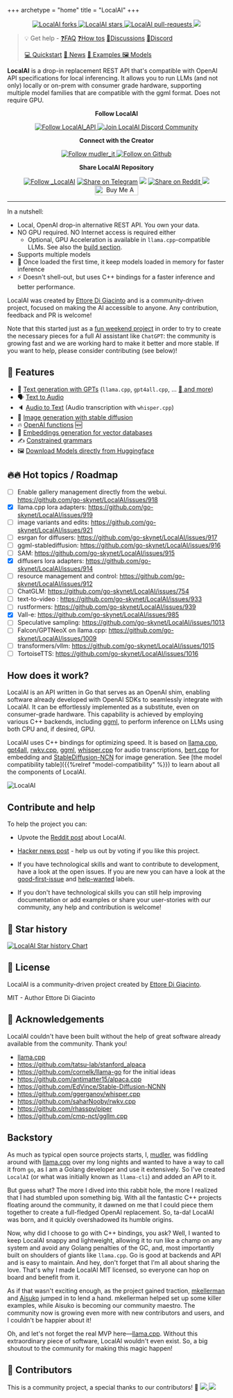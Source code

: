 +++
archetype = "home"
title = "LocalAI"
+++

<p align="center">
<a href="https://github.com/go-skynet/LocalAI/fork" target="blank">
<img src="https://img.shields.io/github/forks/go-skynet/LocalAI?style=for-the-badge" alt="LocalAI forks"/>
</a>
<a href="https://github.com/go-skynet/LocalAI/stargazers" target="blank">
<img src="https://img.shields.io/github/stars/go-skynet/LocalAI?style=for-the-badge" alt="LocalAI stars"/>
</a>
<a href="https://github.com/go-skynet/LocalAI/pulls" target="blank">
<img src="https://img.shields.io/github/issues-pr/go-skynet/LocalAI?style=for-the-badge" alt="LocalAI pull-requests"/>
</a>
<a href='https://github.com/go-skynet/LocalAI/releases'>
<img src='https://img.shields.io/github/release/go-skynet/LocalAI?&label=Latest&style=for-the-badge'>
</a>
</p>

> 💡 Get help - [❓FAQ](https://localai.io/faq/) [❓How tos](https://localai.io/howtos/) [💭Discussions](https://github.com/go-skynet/LocalAI/discussions) [💭Discord](https://discord.gg/uJAeKSAGDy)
>
> [💻 Quickstart](https://localai.io/basics/getting_started/) [📣 News](https://localai.io/basics/news/) [ 🛫 Examples ](https://github.com/go-skynet/LocalAI/tree/master/examples/) [ 🖼️ Models ](https://localai.io/models/)

**LocalAI** is a drop-in replacement REST API that's compatible with OpenAI API specifications for local inferencing. It allows you to run LLMs (and not only) locally or on-prem with consumer grade hardware, supporting multiple model families that are compatible with the ggml format. Does not require GPU.

<p align="center"><b>Follow LocalAI </b></p>

<p align="center">
<a href="https://twitter.com/LocalAI_API" target="blank">
<img src="https://img.shields.io/twitter/follow/LocalAI_API?label=Follow: LocalAI_API&style=social" alt="Follow LocalAI_API"/>
</a>
<a href="https://discord.gg/uJAeKSAGDy" target="blank">
<img src="https://dcbadge.vercel.app/api/server/uJAeKSAGDy?style=flat-square&theme=default-inverted" alt="Join LocalAI Discord Community"/>
</a>

<p align="center"><b>Connect with the Creator </b></p>

<p align="center">
<a href="https://twitter.com/mudler_it" target="blank">
<img src="https://img.shields.io/twitter/follow/mudler_it?label=Follow: mudler_it&style=social" alt="Follow mudler_it"/>
</a>
<a href='https://github.com/mudler'>
<img alt="Follow on Github" src="https://img.shields.io/badge/Follow-mudler-black?logo=github&link=https%3A%2F%2Fgithub.com%2Fmudler">
</a>
</p>

<p align="center"><b>Share LocalAI Repository</b></p>

<p align="center">

<a href="https://twitter.com/intent/tweet?text=Check%20this%20GitHub%20repository%20out.%20LocalAI%20-%20Let%27s%20you%20easily%20run%20LLM%20locally.&url=https://github.com/go-skynet/LocalAI&hashtags=LocalAI,AI" target="blank">
<img src="https://img.shields.io/twitter/follow/_LocalAI?label=Share Repo on Twitter&style=social" alt="Follow _LocalAI"/></a>
<a href="https://t.me/share/url?text=Check%20this%20GitHub%20repository%20out.%20LocalAI%20-%20Let%27s%20you%20easily%20run%20LLM%20locally.&url=https://github.com/go-skynet/LocalAI" target="_blank"><img src="https://img.shields.io/twitter/url?label=Telegram&logo=Telegram&style=social&url=https://github.com/go-skynet/LocalAI" alt="Share on Telegram"/></a>
<a href="https://api.whatsapp.com/send?text=Check%20this%20GitHub%20repository%20out.%20LocalAI%20-%20Let%27s%20you%20easily%20run%20LLM%20locally.%20https://github.com/go-skynet/LocalAI"><img src="https://img.shields.io/twitter/url?label=whatsapp&logo=whatsapp&style=social&url=https://github.com/go-skynet/LocalAI" /></a> <a href="https://www.reddit.com/submit?url=https://github.com/go-skynet/LocalAI&title=Check%20this%20GitHub%20repository%20out.%20LocalAI%20-%20Let%27s%20you%20easily%20run%20LLM%20locally.
" target="blank">
<img src="https://img.shields.io/twitter/url?label=Reddit&logo=Reddit&style=social&url=https://github.com/go-skynet/LocalAI" alt="Share on Reddit"/>
</a> <a href="mailto:?subject=Check%20this%20GitHub%20repository%20out.%20LocalAI%20-%20Let%27s%20you%20easily%20run%20LLM%20locally.%3A%0Ahttps://github.com/go-skynet/LocalAI" target="_blank"><img src="https://img.shields.io/twitter/url?label=Gmail&logo=Gmail&style=social&url=https://github.com/go-skynet/LocalAI"/></a> <a href="https://www.buymeacoffee.com/mudler" target="_blank"><img src="https://cdn.buymeacoffee.com/buttons/default-orange.png" alt="Buy Me A Coffee" height="23" width="100" style="border-radius:1px"></a>

</p>

<hr>

In a nutshell:

- Local, OpenAI drop-in alternative REST API. You own your data.
- NO GPU required. NO Internet access is required either
  - Optional, GPU Acceleration is available in `llama.cpp`-compatible LLMs. See also the [build section](https://localai.io/basics/build/index.html).
- Supports multiple models
- 🏃 Once loaded the first time, it keep models loaded in memory for faster inference
- ⚡ Doesn't shell-out, but uses C++ bindings for a faster inference and better performance.

LocalAI was created by [Ettore Di Giacinto](https://github.com/mudler/) and is a community-driven project, focused on making the AI accessible to anyone. Any contribution, feedback and PR is welcome!

Note that this started just as a [fun weekend project](https://localai.io/#backstory) in order to try to create the necessary pieces for a full AI assistant like `ChatGPT`: the community is growing fast and we are working hard to make it better and more stable. If you want to help, please consider contributing (see below)!

## 🚀 Features

- 📖 [Text generation with GPTs](https://localai.io/features/text-generation/) (`llama.cpp`, `gpt4all.cpp`, ... [:book: and more](https://localai.io/model-compatibility/index.html#model-compatibility-table))
- 🗣 [Text to Audio](https://localai.io/features/text-to-audio/)
- 🔈 [Audio to Text](https://localai.io/features/audio-to-text/) (Audio transcription with `whisper.cpp`)
- 🎨 [Image generation with stable diffusion](https://localai.io/features/image-generation)
- 🔥 [OpenAI functions](https://localai.io/features/openai-functions/) 🆕
- 🧠 [Embeddings generation for vector databases](https://localai.io/features/embeddings/)
- ✍️ [Constrained grammars](https://localai.io/features/constrained_grammars/)
- 🖼️ [Download Models directly from Huggingface ](https://localai.io/models/)

## 🔥🔥 Hot topics / Roadmap

- [ ] Enable gallery management directly from the webui. https://github.com/go-skynet/LocalAI/issues/918
- [x] llama.cpp lora adapters: https://github.com/go-skynet/LocalAI/issues/919
- [ ] image variants and edits: https://github.com/go-skynet/LocalAI/issues/921
- [ ] esrgan for diffusers: https://github.com/go-skynet/LocalAI/issues/917
- [ ] ggml-stablediffusion: https://github.com/go-skynet/LocalAI/issues/916
- [ ] SAM: https://github.com/go-skynet/LocalAI/issues/915
- [x] diffusers lora adapters: https://github.com/go-skynet/LocalAI/issues/914
- [ ] resource management and control: https://github.com/go-skynet/LocalAI/issues/912
- [ ] ChatGLM: https://github.com/go-skynet/LocalAI/issues/754
- [ ] text-to-video : https://github.com/go-skynet/LocalAI/issues/933
- [ ] rustformers: https://github.com/go-skynet/LocalAI/issues/939
- [x] Vall-e: https://github.com/go-skynet/LocalAI/issues/985
- [ ] Speculative sampling: https://github.com/go-skynet/LocalAI/issues/1013
- [ ] Falcon/GPTNeoX on llama.cpp: https://github.com/go-skynet/LocalAI/issues/1009
- [ ] transformers/vllm: https://github.com/go-skynet/LocalAI/issues/1015
- [ ] TortoiseTTS: https://github.com/go-skynet/LocalAI/issues/1016

## How does it work?

LocalAI is an API written in Go that serves as an OpenAI shim, enabling software already developed with OpenAI SDKs to seamlessly integrate with LocalAI. It can be effortlessly implemented as a substitute, even on consumer-grade hardware. This capability is achieved by employing various C++ backends, including [ggml](https://github.com/ggerganov/ggml), to perform inference on LLMs using both CPU and, if desired, GPU.

LocalAI uses C++ bindings for optimizing speed. It is based on [llama.cpp](https://github.com/ggerganov/llama.cpp), [gpt4all](https://github.com/nomic-ai/gpt4all), [rwkv.cpp](https://github.com/saharNooby/rwkv.cpp), [ggml](https://github.com/ggerganov/ggml), [whisper.cpp](https://github.com/ggerganov/whisper.cpp) for audio transcriptions, [bert.cpp](https://github.com/skeskinen/bert.cpp) for embedding and [StableDiffusion-NCN](https://github.com/EdVince/Stable-Diffusion-NCNN) for image generation. See [the model compatibility table]({{%relref "model-compatibility" %}}) to learn about all the components of LocalAI.

![LocalAI](https://github.com/go-skynet/LocalAI/assets/2420543/38de3a9b-3866-48cd-9234-662f9571064a)

## Contribute and help

To help the project you can:

- Upvote the [Reddit post](https://www.reddit.com/r/selfhosted/comments/12w4p2f/localai_openai_compatible_api_to_run_llm_models/) about LocalAI.

- [Hacker news post](https://news.ycombinator.com/item?id=35726934) - help us out by voting if you like this project.

- If you have technological skills and want to contribute to development, have a look at the open issues. If you are new you can have a look at the [good-first-issue](https://github.com/go-skynet/LocalAI/issues?q=is%3Aissue+is%3Aopen+label%3A%22good+first+issue%22) and [help-wanted](https://github.com/go-skynet/LocalAI/issues?q=is%3Aissue+is%3Aopen+label%3A%22help+wanted%22) labels.

- If you don't have technological skills you can still help improving documentation or add examples or share your user-stories with our community, any help and contribution is welcome!

## 🌟 Star history

[![LocalAI Star history Chart](https://api.star-history.com/svg?repos=go-skynet/LocalAI&type=Date)](https://star-history.com/#go-skynet/LocalAI&Date)

## 📖 License

LocalAI is a community-driven project created by [Ettore Di Giacinto](https://github.com/mudler/).

MIT - Author Ettore Di Giacinto

## 🙇 Acknowledgements

LocalAI couldn't have been built without the help of great software already available from the community. Thank you!

- [llama.cpp](https://github.com/ggerganov/llama.cpp)
- https://github.com/tatsu-lab/stanford_alpaca
- https://github.com/cornelk/llama-go for the initial ideas
- https://github.com/antimatter15/alpaca.cpp
- https://github.com/EdVince/Stable-Diffusion-NCNN
- https://github.com/ggerganov/whisper.cpp
- https://github.com/saharNooby/rwkv.cpp
- https://github.com/rhasspy/piper
- https://github.com/cmp-nct/ggllm.cpp

## Backstory

As much as typical open source projects starts, I, [mudler](https://github.com/mudler/), was fiddling around with [llama.cpp](https://github.com/ggerganov/llama.cpp) over my long nights and wanted to have a way to call it from `go`, as I am a Golang developer and use it extensively. So I've created `LocalAI` (or what was initially known as `llama-cli`) and added an API to it.

But guess what? The more I dived into this rabbit hole, the more I realized that I had stumbled upon something big. With all the fantastic C++ projects floating around the community, it dawned on me that I could piece them together to create a full-fledged OpenAI replacement. So, ta-da! LocalAI was born, and it quickly overshadowed its humble origins.

Now, why did I choose to go with C++ bindings, you ask? Well, I wanted to keep LocalAI snappy and lightweight, allowing it to run like a champ on any system and avoid any Golang penalties of the GC, and, most importantly built on shoulders of giants like `llama.cpp`. Go is good at backends and API and is easy to maintain. And hey, don't forget that I'm all about sharing the love. That's why I made LocalAI MIT licensed, so everyone can hop on board and benefit from it.

As if that wasn't exciting enough, as the project gained traction, [mkellerman](https://github.com/mkellerman) and [Aisuko](https://github.com/Aisuko) jumped in to lend a hand. mkellerman helped set up some killer examples, while Aisuko is becoming our community maestro. The community now is growing even more with new contributors and users, and I couldn't be happier about it!

Oh, and let's not forget the real MVP here—[llama.cpp](https://github.com/ggerganov/llama.cpp). Without this extraordinary piece of software, LocalAI wouldn't even exist. So, a big shoutout to the community for making this magic happen!

## 🤗 Contributors

This is a community project, a special thanks to our contributors! 🤗
<a href="https://github.com/go-skynet/LocalAI/graphs/contributors">
  <img src="https://contrib.rocks/image?repo=go-skynet/LocalAI" />
</a>
<a href="https://github.com/go-skynet/LocalAI-website/graphs/contributors">
  <img src="https://contrib.rocks/image?repo=go-skynet/LocalAI-website" />
</a>
